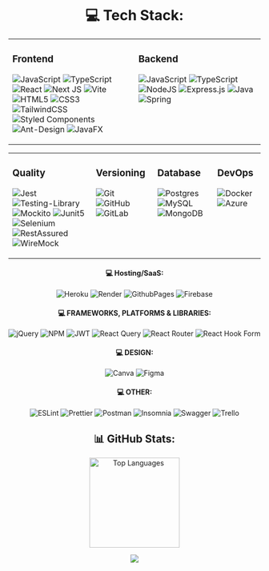 <div align="center">
  
# 💻 Tech Stack:

<table>
<tr>
<td valign="top" width="33%">
  
### Frontend  
![JavaScript](https://img.shields.io/badge/javascript-%23323330.svg?style=flat&logo=javascript&logoColor=%23F7DF1E) 
![TypeScript](https://img.shields.io/badge/typescript-%23007ACC.svg?style=flat&logo=typescript&logoColor=white) 
![React](https://img.shields.io/badge/react-%2320232a.svg?style=flat&logo=react&logoColor=%2361DAFB) 
![Next JS](https://img.shields.io/badge/Next-black?style=flat&logo=next.js&logoColor=white) 
![Vite](https://img.shields.io/badge/vite-%23646CFF.svg?style=flat&logo=vite&logoColor=white) 
![HTML5](https://img.shields.io/badge/html5-%23E34F26.svg?style=flat&logo=html5&logoColor=white) 
![CSS3](https://img.shields.io/badge/CSS3-1572B6?style=flat&logo=css3&logoColor=white) 
![TailwindCSS](https://img.shields.io/badge/tailwindcss-%2338B2AC.svg?style=flat&logo=tailwind-css&logoColor=white) 
![Styled Components](https://img.shields.io/badge/styled--components-DB7093?style=flat&logo=styled-components&logoColor=white) 
![Ant-Design](https://img.shields.io/badge/-AntDesign-%230170FE?style=flat&logo=ant-design&logoColor=white) 
![JavaFX](https://img.shields.io/badge/javafx-%23FF0000.svg?style=flat&logo=javafx&logoColor=white) 
</td>

<td valign="top" width="33%">

### Backend  
![JavaScript](https://img.shields.io/badge/javascript-%23323330.svg?style=flat&logo=javascript&logoColor=%23F7DF1E) 
![TypeScript](https://img.shields.io/badge/typescript-%23007ACC.svg?style=flat&logo=typescript&logoColor=white) 
![NodeJS](https://img.shields.io/badge/node.js-6DA55F?style=flat&logo=node.js&logoColor=white) 
![Express.js](https://img.shields.io/badge/express.js-%23404d59.svg?style=flat&logo=express&logoColor=%2361DAFB) 
![Java](https://img.shields.io/badge/java-%23ED8B00.svg?style=flat&logo=openjdk&logoColor=white) 
![Spring](https://img.shields.io/badge/spring-%236DB33F.svg?style=flat&logo=spring&logoColor=white) 
</td>

</table>  
<tr>

<table>
<tr>
<td valign="top">
  
### Quality  
![Jest](https://img.shields.io/badge/-jest-%23C21325?style=flat&logo=jest&logoColor=white)
![Testing-Library](https://img.shields.io/badge/-TestingLibrary-%23E33332?style=flat&logo=testing-library&logoColor=white)
![Mockito](https://img.shields.io/badge/mockito-%6C9D25.svg?style=flat&logo=mockito&logoColor=%6C9D25) 
![Junit5](https://img.shields.io/badge/junit5-%23323330.svg?style=flat&logo=junit5&logoColor=%25A162) 
![Selenium](https://img.shields.io/badge/selenium-%43B02A?style=flat&logo=selenium&logoColor=white)
![RestAssured](https://img.shields.io/badge/rest-assured-%109B2E?style=flat&logo=rest-assured&logoColor=white)
![WireMock](https://img.shields.io/badge/wire-mock-FF9505?style=flat)

</td>

<td valign="top">

### Versioning  
![Git](https://img.shields.io/badge/git-%23F05033.svg?style=flat&logo=git&logoColor=white)
![GitHub](https://img.shields.io/badge/github-%23121011.svg?style=flat&logo=github&logoColor=white)
![GitLab](https://img.shields.io/badge/gitlab-%23181717.svg?style=flat&logo=gitlab&logoColor=white)
</td>

<td valign="top">
  
### Database  
![Postgres](https://img.shields.io/badge/postgres-%23316192.svg?style=flat&logo=postgresql&logoColor=white)
![MySQL](https://img.shields.io/badge/mysql-4479A1.svg?style=flat&logo=mysql&logoColor=white)
![MongoDB](https://img.shields.io/badge/MongoDB-%234ea94b.svg?style=flat&logo=mongodb&logoColor=white)
</div>  
</td>

<td valign="top">
  
### DevOps  
![Docker](https://img.shields.io/badge/Docker-%230db7ed.svg?style=flat&logo=docker&logoColor=white)
![Azure](https://img.shields.io/badge/Azure-%230072C6.svg?style=flat&logo=microsoftazure&logoColor=white)
</td>

</table>  
</tr>

#### 💻 Hosting/SaaS:
![Heroku](https://img.shields.io/badge/Heroku-%23430098.svg?style=flat&logo=heroku&logoColor=white) 
![Render](https://img.shields.io/badge/Render-%46E3B7.svg?style=flat&logo=render&logoColor=white) 
![GithubPages](https://img.shields.io/badge/Github%20Pages-121013?style=flat&logo=github&logoColor=white) 
![Firebase](https://img.shields.io/badge/Firebase-%23039BE5.svg?style=flat&logo=firebase) 

#### 💻 FRAMEWORKS, PLATFORMS & LIBRARIES:
![jQuery](https://img.shields.io/badge/jquery-%230769AD.svg?style=flat&logo=jquery&logoColor=white) 
![NPM](https://img.shields.io/badge/NPM-%23CB3837.svg?style=flat&logo=npm&logoColor=white)
![JWT](https://img.shields.io/badge/JWT-black?style=flat&logo=JSON%20web%20tokens) 
![React Query](https://img.shields.io/badge/-React%20Query-FF4154?style=flat&logo=react%20query&logoColor=white) 
![React Router](https://img.shields.io/badge/React_Router-CA4245?style=flat&logo=react-router&logoColor=white) 
![React Hook Form](https://img.shields.io/badge/React%20Hook%20Form-%23EC5990.svg?style=flat&logo=reacthookform&logoColor=white) 

#### 💻 DESIGN:
![Canva](https://img.shields.io/badge/Canva-%2300C4CC.svg?style=flat&logo=Canva&logoColor=white) 
![Figma](https://img.shields.io/badge/Figma-%23F24E1E.svg?style=flat&logo=figma&logoColor=white) 

#### 💻 OTHER:
![ESLint](https://img.shields.io/badge/ESLint-4B3263?style=flat&logo=eslint&logoColor=white) 
![Prettier](https://img.shields.io/badge/Prettier-F7B93E?style=flat&logo=prettier&logoColor=white) 
![Postman](https://img.shields.io/badge/Postman-FF6C37?style=flat&logo=postman&logoColor=white) 
![Insomnia](https://img.shields.io/badge/Insomnia-black?style=flat&logo=insomnia&logoColor=5849BE) 
![Swagger](https://img.shields.io/badge/-Swagger-%23Clojure?style=flat&logo=swagger&logoColor=white) 
![Trello](https://img.shields.io/badge/Trello-%23026AA7.svg?style=flat&logo=Trello&logoColor=white) 

## 📊 GitHub Stats:
<div>
  <img src="https://github-readme-stats.vercel.app/api/top-langs/?username=liliantavarez&theme=dark&hide_border=true&include_all_commits=false&count_private=true&layout=compact" alt="Top Languages" style="height: 180px;">
</div>

![](https://github-readme-streak-stats.herokuapp.com/?user=liliantavarez&theme=dark&hide_border=true)
